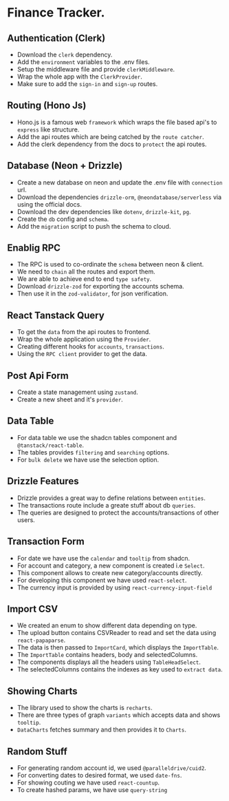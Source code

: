 # Finance Tracker.

## Authentication (Clerk)

- Download the `clerk` dependency.
- Add the `environment` variables to the .env files.
- Setup the middleware file and provide `clerkMiddleware`.
- Wrap the whole app with the `ClerkProvider`.
- Make sure to add the `sign-in` and `sign-up` routes.

## Routing (Hono Js)

- Hono.js is a famous web `framework` which wraps the file based api's to `express` like structure.
- Add the api routes which are being catched by the `route catcher`.
- Add the clerk dependency from the docs to `protect` the api routes.

## Database (Neon + Drizzle)

- Create a new database on neon and update the .env file with `connection` url.
- Download the dependencies `drizzle-orm`, `@neondatabase/serverless` via using the official docs.
- Download the dev dependencies like `dotenv`, `drizzle-kit`, `pg`.
- Create the `db` config and `schema`.
- Add the `migration` script to push the schema to cloud.

## Enablig RPC

- The RPC is used to co-ordinate the `schema` between neon & client.
- We need to `chain` all the routes and export them.
- We are able to achieve end to end `type safety`.
- Download `drizzle-zod` for exporting the accounts schema.
- Then use it in the `zod-validator`, for json verification.

## React Tanstack Query

- To get the `data` from the api routes to frontend.
- Wrap the whole application using the `Provider`.
- Creating different hooks for `accounts`, `transactions`.
- Using the `RPC client` provider to get the data.

## Post Api Form

- Create a state management using `zustand`.
- Create a new sheet and it's `provider`.

## Data Table

- For data table we use the shadcn tables component and `@tanstack/react-table`.
- The tables provides `filtering` and `searching` options.
- For `bulk delete` we have use the selection option.

## Drizzle Features

- Drizzle provides a great way to define relations between `entities`.
- The transactions route include a greate stuff about db `queries`.
- The queries are designed to protect the accounts/transactions of other users.

## Transaction Form

- For date we have use the `calendar` and `tooltip` from shadcn.
- For account and category, a new component is created i.e `Select`.
- This component allows to create new category/accounts directly.
- For developing this component we have used `react-select`.
- The currency input is provided by using `react-currency-input-field`

## Import CSV

- We created an enum to show different data depending on type.
- The upload button contains CSVReader to read and set the data using `react-papaparse`.
- The data is then passed to `ImportCard`, which displays the `ImportTable`.
- The `ImportTable` contains headers, body and selectedColumns.
- The components displays all the headers using `TableHeadSelect`.
- The selectedColumns contains the indexes as key used to `extract data`.

## Showing Charts

- The library used to show the charts is `recharts`.
- There are three types of graph `variants` which accepts data and shows `tooltip`.
- `DataCharts` fetches summary and then provides it to `Charts`.

## Random Stuff

- For generating random account id, we used `@paralleldrive/cuid2`.
- For converting dates to desired format, we used `date-fns`.
- For showing couting we have used `react-countup`.
- To create hashed params, we have use `query-string`
